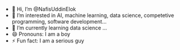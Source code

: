 - 👋 Hi, I’m @NafisUddinElok
- 👀 I’m interested in AI, machine learning, data science, competetive programming, software development...
- 🌱 I’m currently learning data science ...
- 😄 Pronouns: I am a boy
- ⚡ Fun fact: I am a serious guy

<!---
NafisUddinElok/NafisUddinElok is a ✨ special ✨ repository because its `README.md` (this file) appears on your GitHub profile.
You can click the Preview link to take a look at your changes.
--->
